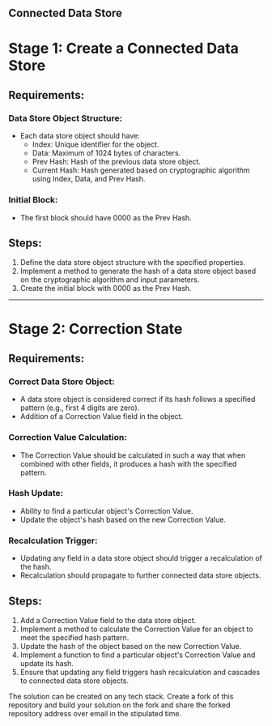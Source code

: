## Connected Data Store

# Stage 1: Create a Connected Data Store

## Requirements:

### Data Store Object Structure:
- Each data store object should have:
  - Index: Unique identifier for the object.
  - Data: Maximum of 1024 bytes of characters.
  - Prev Hash: Hash of the previous data store object.
  - Current Hash: Hash generated based on cryptographic algorithm using Index, Data, and Prev Hash.

### Initial Block:
- The first block should have 0000 as the Prev Hash.

## Steps:
1. Define the data store object structure with the specified properties.
2. Implement a method to generate the hash of a data store object based on the cryptographic algorithm and input parameters.
3. Create the initial block with 0000 as the Prev Hash.

---

# Stage 2: Correction State

## Requirements:

### Correct Data Store Object:
- A data store object is considered correct if its hash follows a specified pattern (e.g., first 4 digits are zero).
- Addition of a Correction Value field in the object.

### Correction Value Calculation:
- The Correction Value should be calculated in such a way that when combined with other fields, it produces a hash with the specified pattern.

### Hash Update:
- Ability to find a particular object's Correction Value.
- Update the object's hash based on the new Correction Value.

### Recalculation Trigger:
- Updating any field in a data store object should trigger a recalculation of the hash.
- Recalculation should propagate to further connected data store objects.

## Steps:
1. Add a Correction Value field to the data store object.
2. Implement a method to calculate the Correction Value for an object to meet the specified hash pattern.
3. Update the hash of the object based on the new Correction Value.
4. Implement a function to find a particular object's Correction Value and update its hash.
5. Ensure that updating any field triggers hash recalculation and cascades to connected data store objects.


The solution can be created on any tech stack. 
Create a fork of this repository and build your solution on the fork and share the forked repository address over email in the stipulated time.
